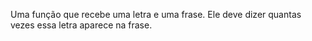 Uma função que recebe uma letra e uma frase. Ele deve dizer quantas vezes
essa letra aparece na frase.
